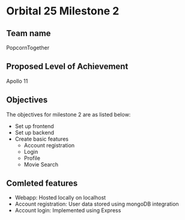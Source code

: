 # Orbital 25 Milestone 2
## Team name
PopcornTogether

## Proposed Level of Achievement
Apollo 11

## Objectives
The objectives for milestone 2 are as listed below:
- Set up frontend
- Set up backend
- Create basic features
    - Account registration
    - Login
    - Profile
    - Movie Search

## Comleted features
- Webapp: Hosted locally on localhost
- Account registration: User data stored using  mongoDB integration
- Account login: Implemented using Express